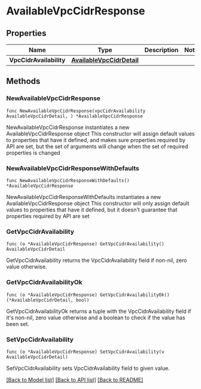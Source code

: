 # AvailableVpcCidrResponse

## Properties

Name | Type | Description | Notes
------------ | ------------- | ------------- | -------------
**VpcCidrAvailability** | [**AvailableVpcCidrDetail**](AvailableVpcCidrDetail.md) |  | 

## Methods

### NewAvailableVpcCidrResponse

`func NewAvailableVpcCidrResponse(vpcCidrAvailability AvailableVpcCidrDetail, ) *AvailableVpcCidrResponse`

NewAvailableVpcCidrResponse instantiates a new AvailableVpcCidrResponse object
This constructor will assign default values to properties that have it defined,
and makes sure properties required by API are set, but the set of arguments
will change when the set of required properties is changed

### NewAvailableVpcCidrResponseWithDefaults

`func NewAvailableVpcCidrResponseWithDefaults() *AvailableVpcCidrResponse`

NewAvailableVpcCidrResponseWithDefaults instantiates a new AvailableVpcCidrResponse object
This constructor will only assign default values to properties that have it defined,
but it doesn't guarantee that properties required by API are set

### GetVpcCidrAvailability

`func (o *AvailableVpcCidrResponse) GetVpcCidrAvailability() AvailableVpcCidrDetail`

GetVpcCidrAvailability returns the VpcCidrAvailability field if non-nil, zero value otherwise.

### GetVpcCidrAvailabilityOk

`func (o *AvailableVpcCidrResponse) GetVpcCidrAvailabilityOk() (*AvailableVpcCidrDetail, bool)`

GetVpcCidrAvailabilityOk returns a tuple with the VpcCidrAvailability field if it's non-nil, zero value otherwise
and a boolean to check if the value has been set.

### SetVpcCidrAvailability

`func (o *AvailableVpcCidrResponse) SetVpcCidrAvailability(v AvailableVpcCidrDetail)`

SetVpcCidrAvailability sets VpcCidrAvailability field to given value.



[[Back to Model list]](../README.md#documentation-for-models) [[Back to API list]](../README.md#documentation-for-api-endpoints) [[Back to README]](../README.md)


